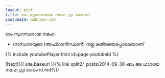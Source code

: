 ```yaml
---
layout: post
title: ഓം സുഗന്ധരായ നമഹ ൧൧ ടൈംസ്
youtubeId: wuDnoSu-xAU
---
```

 
 
 ഓം സുഗന്ധരായ നമഹ 
 
 -  ഗാന്ധാരയുടെ (അഫ്ഗാനിസ്ഥാൻ) നല്ല കുതിരയെപ്പോലെയാണ് 
 
  
 
  
 
 
 
 
 
 


{% include youtubePlayer.html id=page.youtubeId %}
 
[Next]({{ site.baseurl }}{% link  split2/_posts/2014-09-30-ഓം ജട ധാരായ നമഹ ൧൧ ടൈംസ്.md%})
 
